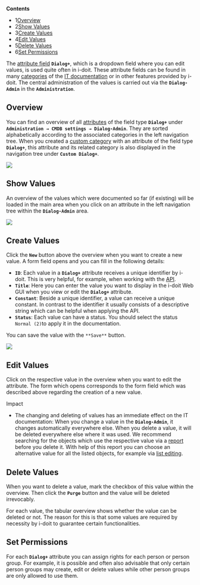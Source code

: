 **Contents**

*   1[Overview](#DialogAdmin-Overview)
*   2[Show Values](#DialogAdmin-ShowValues)
*   3[Create Values](#DialogAdmin-CreateValues)
*   4[Edit Values](#DialogAdmin-EditValues)
*   5[Delete Values](#DialogAdmin-DeleteValues)
*   6[Set Permissions](#DialogAdmin-SetPermissions)

The [attribute field](/display/en/Attribute+Fields) **`Dialog+`**, which is a dropdown field where you can edit values, is used quite often in i-doit. These attribute fields can be found in many [categories](/display/en/Glossary) of the [IT documentation](/display/en/Glossary) or in other features provided by i-doit. The central administration of the values is carried out via the **`Dialog-Admin`** in the **`Administration`**.

Overview
--------

You can find an overview of all [attributes](/display/en/Glossary) of the field type **`Dialog+`** under **`Administration → CMDB settings → Dialog-Admin`**. They are sorted alphabetically according to the associated categories in the left navigation tree. When you created a [custom category](/display/en/Custom+Categories) with an attribute of the field type **`Dialog+`**, this attribute and its related category is also displayed in the navigation tree under **`Custom Dialog+`**.

![](/download/attachments/37355672/Dialogadmin1.png?version=1&modificationDate=1464007160463&api=v2&effects=drop-shadow)

Show Values
-----------

An overview of the values which were documented so far (if existing) will be loaded in the main area when you click on an attribute in the left navigation tree within the **`Dialog-Admin`** area.

![](/download/attachments/37355672/Dialogadmin2.png?version=1&modificationDate=1464007299116&api=v2&effects=drop-shadow)

Create Values
-------------

Click the **`New`** button above the overview when you want to create a new value. A form field opens and you can fill in the following details:

*   **`ID`**: Each value in a **`Dialog+`** attribute receives a unique identifier by i-doit. This is very helpful, for example, when working with the [API](/pages/viewpage.action?pageId=37355644).
*   **`Title`**: Here you can enter the value you want to display in the i-doit Web GUI when you view or edit the **`Dialog+`** attribute.
*   **`Constant`**: Beside a unique identifier, a value can receive a unique constant. In contrast to the identifier it usually consists of a descriptive string which can be helpful when applying the API.
*   **`Status`**: Each value can have a status. You should select the status `Normal (2)`to apply it in the documentation.

You can save the value with the `**Save**` button.

![](/download/attachments/37355672/Dialogadmin3.png?version=1&modificationDate=1464007761969&api=v2&effects=drop-shadow)

Edit Values
-----------

Click on the respective value in the overview when you want to edit the attribute. The form which opens corresponds to the form field which was described above regarding the creation of a new value.

Impact

*   The changing and deleting of values has an immediate effect on the IT documentation: When you change a value in the **`Dialog-Admin`**, it changes automatically everywhere else. When you delete a value, it will be deleted everywhere else where it was used. We recommend searching for the objects which use the respective value via a [report](/display/en/Report+Manager) before you delete it. With help of this report you can choose an alternative value for all the listed objects, for example via [list editing](/display/en/List+Editing).

Delete Values
-------------

When you want to delete a value, mark the checkbox of this value within the overview. Then click the **`Purge`** button and the value will be deleted irrevocably.

For each value, the tabular overview shows whether the value can be deleted or not. The reason for this is that some values are required by necessity by i-doit to guarantee certain functionalities.

Set Permissions
---------------

For each **`Dialog+`** attribute you can assign rights for each person or person group. For example, it is possible and often also advisable that only certain person groups may create, edit or delete values while other person groups are only allowed to use them.